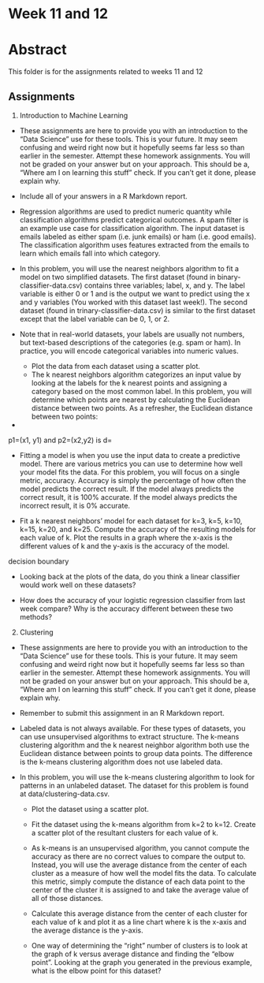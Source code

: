 # Week 11 and 12

# Abstract

This folder is for the assignments related to weeks 11 and 12

## Assignments

1. Introduction to Machine Learning

- These assignments are here to provide you with an introduction to the “Data Science”
  use for these tools. This is your future. It may seem confusing and weird right now
  but it hopefully seems far less so than earlier in the semester. Attempt these homework
  assignments. You will not be graded on your answer but on your approach. This should be
  a, “Where am I on learning this stuff” check. If you can’t get it done, please explain
  why.

- Include all of your answers in a R Markdown report. 

- Regression algorithms are used to predict numeric quantity while classification
  algorithms predict categorical outcomes. A spam filter is an example use case for 
  classification algorithm. The input dataset is emails labeled as either spam (i.e.
  junk emails) or ham (i.e. good emails). The classification algorithm uses features
  extracted from the emails to learn which emails fall into which category.

- In this problem, you will use the nearest neighbors algorithm to fit a model on two
  simplified datasets. The first dataset (found in binary-classifier-data.csv) contains
  three variables; label, x, and y. The label variable is either 0 or 1 and is the output
  we want to predict using the x and y variables (You worked with this dataset last week!).
  The second dataset (found in trinary-classifier-data.csv) is similar to the first dataset
  except that the label variable can be 0, 1, or 2.

- Note that in real-world datasets, your labels are usually not numbers, but text-based
  descriptions of the categories (e.g. spam or ham). In practice, you will encode
  categorical variables into numeric values.
  - Plot the data from each dataset using a scatter plot.
  - The k nearest neighbors algorithm categorizes an input value by looking at the labels
    for the k nearest points and assigning a category based on the most common label. In
    this problem, you will determine which points are nearest by calculating the Euclidean
    distance between two points. As a refresher, the Euclidean distance between two points:
-
p1=(x1, y1) 
and
p2=(x2,y2) 
is
d=

  - Fitting a model is when you use the input data to create a predictive model. There are
    various metrics you can use to determine how well your model fits the data. For this
    problem, you will focus on a single metric, accuracy. Accuracy is simply the percentage
    of how often the model predicts the correct result. If the model always predicts the
    correct result, it is 100% accurate. If the model always predicts the incorrect result,
    it is 0% accurate.

  - Fit a k nearest neighbors’ model for each dataset for k=3, k=5, k=10, k=15, k=20, and
    k=25. Compute the accuracy of the resulting models for each value of k. Plot the results
    in a graph where the x-axis is the different values of k and the y-axis is the accuracy
    of the model.

decision boundary

  - Looking back at the plots of the data, do you think a linear classifier would work well
    on these datasets?

  - How does the accuracy of your logistic regression classifier from last week compare?  Why
    is the accuracy different between these two methods?
2. Clustering

- These assignments are here to provide you with an introduction to the “Data Science” use for
  these tools. This is your future. It may seem confusing and weird right now but it hopefully
  seems far less so than earlier in the semester. Attempt these homework assignments. You will
  not be graded on your answer but on your approach. This should be a, “Where am I on learning
  this stuff” check. If you can’t get it done, please explain why.

- Remember to submit this assignment in an R Markdown report.

- Labeled data is not always available. For these types of datasets, you can use unsupervised
  algorithms to extract structure. The k-means clustering algorithm and the k nearest neighbor
  algorithm both use the Euclidean distance between points to group data points. The difference
  is the k-means clustering algorithm does not use labeled data.

- In this problem, you will use the k-means clustering algorithm to look for patterns in an
  unlabeled dataset. The dataset for this problem is found at data/clustering-data.csv.
    - Plot the dataset using a scatter plot.
    - Fit the dataset using the k-means algorithm from k=2 to k=12. Create a scatter plot of
      the resultant clusters for each value of k.
    - As k-means is an unsupervised algorithm, you cannot compute the accuracy as there are no
      correct values to compare the output to. Instead, you will use the average distance from
      the center of each cluster as a measure of how well the model fits the data. To calculate
      this metric, simply compute the distance of each data point to the center of the cluster
      it is assigned to and take the average value of all of those distances.

  - Calculate this average distance from the center of each cluster for each value of k and plot
    it as a line chart where k is the x-axis and the average distance is the y-axis.
  - One way of determining the “right” number of clusters is to look at the graph of k versus
    average distance and finding the “elbow point”. Looking at the graph you generated in the
    previous example, what is the elbow point for this dataset?